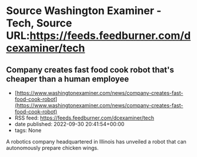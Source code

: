 # Source Washington Examiner - Tech, Source URL:https://feeds.feedburner.com/dcexaminer/tech

## Company creates fast food cook robot that's cheaper than a human employee
 - [https://www.washingtonexaminer.com/news/company-creates-fast-food-cook-robot](https://www.washingtonexaminer.com/news/company-creates-fast-food-cook-robot)
 - RSS feed: https://feeds.feedburner.com/dcexaminer/tech
 - date published: 2022-09-30 20:41:54+00:00
 - tags: None

A robotics company headquartered in Illinois has unveiled a robot that can autonomously prepare chicken wings.
